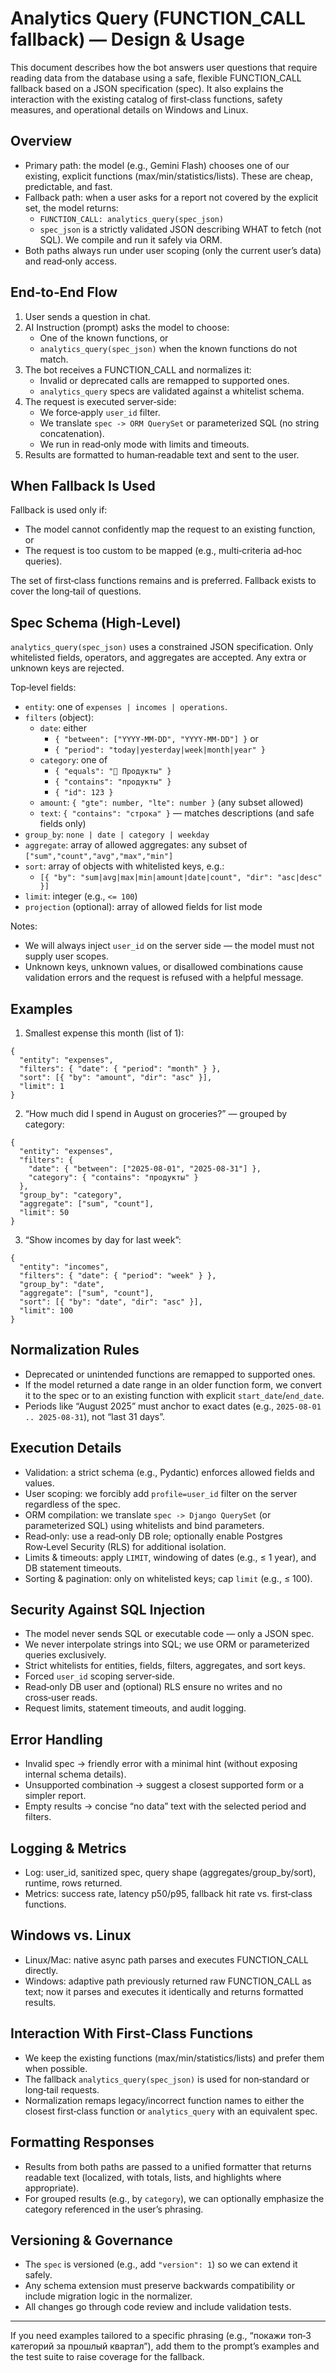 # Analytics Query (FUNCTION_CALL fallback) — Design & Usage

This document describes how the bot answers user questions that require reading data from the database using a safe, flexible FUNCTION_CALL fallback based on a JSON specification (spec). It also explains the interaction with the existing catalog of first‑class functions, safety measures, and operational details on Windows and Linux.

## Overview

- Primary path: the model (e.g., Gemini Flash) chooses one of our existing, explicit functions (max/min/statistics/lists). These are cheap, predictable, and fast.
- Fallback path: when a user asks for a report not covered by the explicit set, the model returns:
  - `FUNCTION_CALL: analytics_query(spec_json)`
  - `spec_json` is a strictly validated JSON describing WHAT to fetch (not SQL). We compile and run it safely via ORM.
- Both paths always run under user scoping (only the current user’s data) and read‑only access.

## End‑to‑End Flow

1) User sends a question in chat.
2) AI Instruction (prompt) asks the model to choose:
   - One of the known functions, or
   - `analytics_query(spec_json)` when the known functions do not match.
3) The bot receives a FUNCTION_CALL and normalizes it:
   - Invalid or deprecated calls are remapped to supported ones.
   - `analytics_query` specs are validated against a whitelist schema.
4) The request is executed server‑side:
   - We force‑apply `user_id` filter.
   - We translate `spec -> ORM QuerySet` or parameterized SQL (no string concatenation).
   - We run in read‑only mode with limits and timeouts.
5) Results are formatted to human‑readable text and sent to the user.

## When Fallback Is Used

Fallback is used only if:
- The model cannot confidently map the request to an existing function, or
- The request is too custom to be mapped (e.g., multi‑criteria ad‑hoc queries).

The set of first‑class functions remains and is preferred. Fallback exists to cover the long‑tail of questions.

## Spec Schema (High‑Level)

`analytics_query(spec_json)` uses a constrained JSON specification. Only whitelisted fields, operators, and aggregates are accepted. Any extra or unknown keys are rejected.

Top‑level fields:

- `entity`: one of `expenses | incomes | operations`.
- `filters` (object):
  - `date`: either
    - `{ "between": ["YYYY-MM-DD", "YYYY-MM-DD"] }` or
    - `{ "period": "today|yesterday|week|month|year" }`
  - `category`: one of
    - `{ "equals": "🛒 Продукты" }`
    - `{ "contains": "продукты" }`
    - `{ "id": 123 }`
  - `amount`: `{ "gte": number, "lte": number }` (any subset allowed)
  - `text`: `{ "contains": "строка" }` — matches descriptions (and safe fields only)
- `group_by`: `none | date | category | weekday`
- `aggregate`: array of allowed aggregates: any subset of `["sum","count","avg","max","min"]`
- `sort`: array of objects with whitelisted keys, e.g.:
  - `[{ "by": "sum|avg|max|min|amount|date|count", "dir": "asc|desc" }]`
- `limit`: integer (e.g., `<= 100`)
- `projection` (optional): array of allowed fields for list mode

Notes:
- We will always inject `user_id` on the server side — the model must not supply user scopes.
- Unknown keys, unknown values, or disallowed combinations cause validation errors and the request is refused with a helpful message.

## Examples

1) Smallest expense this month (list of 1):

```
{
  "entity": "expenses",
  "filters": { "date": { "period": "month" } },
  "sort": [{ "by": "amount", "dir": "asc" }],
  "limit": 1
}
```

2) “How much did I spend in August on groceries?” — grouped by category:

```
{
  "entity": "expenses",
  "filters": {
    "date": { "between": ["2025-08-01", "2025-08-31"] },
    "category": { "contains": "продукты" }
  },
  "group_by": "category",
  "aggregate": ["sum", "count"],
  "limit": 50
}
```

3) “Show incomes by day for last week”:

```
{
  "entity": "incomes",
  "filters": { "date": { "period": "week" } },
  "group_by": "date",
  "aggregate": ["sum", "count"],
  "sort": [{ "by": "date", "dir": "asc" }],
  "limit": 100
}
```

## Normalization Rules

- Deprecated or unintended functions are remapped to supported ones.
- If the model returned a date range in an older function form, we convert it to the spec or to an existing function with explicit `start_date`/`end_date`.
- Periods like “August 2025” must anchor to exact dates (e.g., `2025-08-01 .. 2025-08-31`), not “last 31 days”.

## Execution Details

- Validation: a strict schema (e.g., Pydantic) enforces allowed fields and values.
- User scoping: we forcibly add `profile=user_id` filter on the server regardless of the spec.
- ORM compilation: we translate `spec -> Django QuerySet` (or parameterized SQL) using whitelists and bind parameters.
- Read‑only: use a read‑only DB role; optionally enable Postgres Row‑Level Security (RLS) for additional isolation.
- Limits & timeouts: apply `LIMIT`, windowing of dates (e.g., ≤ 1 year), and DB statement timeouts.
- Sorting & pagination: only on whitelisted keys; cap `limit` (e.g., ≤ 100).

## Security Against SQL Injection

- The model never sends SQL or executable code — only a JSON spec.
- We never interpolate strings into SQL; we use ORM or parameterized queries exclusively.
- Strict whitelists for entities, fields, filters, aggregates, and sort keys.
- Forced `user_id` scoping server‑side.
- Read‑only DB user and (optional) RLS ensure no writes and no cross‑user reads.
- Request limits, statement timeouts, and audit logging.

## Error Handling

- Invalid spec → friendly error with a minimal hint (without exposing internal schema details).
- Unsupported combination → suggest a closest supported form or a simpler report.
- Empty results → concise “no data” text with the selected period and filters.

## Logging & Metrics

- Log: user_id, sanitized spec, query shape (aggregates/group_by/sort), runtime, rows returned.
- Metrics: success rate, latency p50/p95, fallback hit rate vs. first‑class functions.

## Windows vs. Linux

- Linux/Mac: native async path parses and executes FUNCTION_CALL directly.
- Windows: adaptive path previously returned raw FUNCTION_CALL as text; now it parses and executes it identically and returns formatted results.

## Interaction With First‑Class Functions

- We keep the existing functions (max/min/statistics/lists) and prefer them when possible.
- The fallback `analytics_query(spec_json)` is used for non‑standard or long‑tail requests.
- Normalization remaps legacy/incorrect function names to either the closest first‑class function or `analytics_query` with an equivalent spec.

## Formatting Responses

- Results from both paths are passed to a unified formatter that returns readable text (localized, with totals, lists, and highlights where appropriate).
- For grouped results (e.g., by `category`), we can optionally emphasize the category referenced in the user’s phrasing.

## Versioning & Governance

- The `spec` is versioned (e.g., add `"version": 1`) so we can extend it safely.
- Any schema extension must preserve backwards compatibility or include migration logic in the normalizer.
- All changes go through code review and include validation tests.

---

If you need examples tailored to a specific phrasing (e.g., “покажи топ‑3 категорий за прошлый квартал”), add them to the prompt’s examples and the test suite to raise coverage for the fallback.

